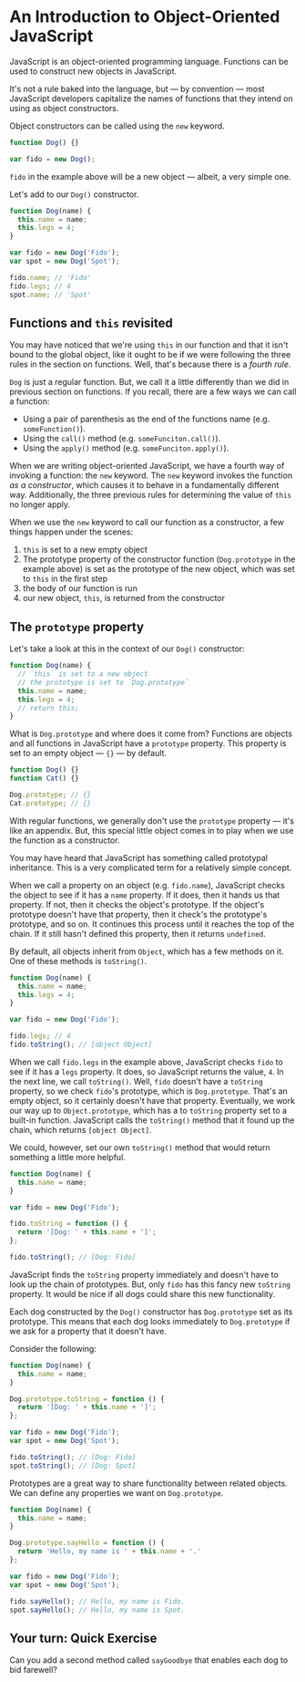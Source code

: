 # An Introduction to Object-Oriented JavaScript

JavaScript is an object-oriented programming language. Functions can be used to construct new objects in JavaScript.

It's not a rule baked into the language, but — by convention — most JavaScript developers capitalize the names of functions that they intend on using as object constructors.

Object constructors can be called using the `new` keyword.

```js
function Dog() {}

var fido = new Dog();
```

`fido` in the example above will be a new object — albeit, a very simple one.

Let's add to our `Dog()` constructor.

```js
function Dog(name) {
  this.name = name;
  this.legs = 4;
}

var fido = new Dog('Fido');
var spot = new Dog('Spot');

fido.name; // 'Fido'
fido.legs; // 4
spot.name; // 'Spot'
```

## Functions and `this` revisited

You may have noticed that we're using `this` in our function and that it isn't bound to the global object, like it ought to be if we were following the three rules in the section on functions. Well, that's because there is a _fourth rule_.

`Dog` is just a regular function. But, we call it a little differently than we did in previous section on functions. If you recall, there are a few ways we can call a function:

* Using a pair of parenthesis as the end of the functions name (e.g. `someFunction()`).
* Using the `call()` method (e.g. `someFunciton.call()`).
* Using the `apply()` method (e.g. `someFunciton.apply()`).

When we are writing object-oriented JavaScript, we have a fourth way of invoking a function: the `new` keyword. The `new` keyword invokes the function _as a constructor_, which causes it to behave in a fundamentally different way. Additionally, the three previous rules for determining the value of `this` no longer apply.

When we use the `new` keyword to call our function as a constructor, a few things happen under the scenes:

1. `this` is set to a new empty object
2. The prototype property of the constructor function (`Dog.prototype` in the example above) is set as the prototype of the new object, which was set to `this` in the first step
3. the body of our function is run
4. our new object, `this`, is returned from the constructor

## The `prototype` property

Let's take a look at this in the context of our `Dog()` constructor:

```js
function Dog(name) {
  // `this` is set to a new object
  // the prototype is set to `Dog.prototype`
  this.name = name;
  this.legs = 4;
  // return this;
}
```

What is `Dog.prototype` and where does it come from? Functions are objects and all functions in JavaScript have a `prototype` property. This property is set to an empty object — `{}` — by default.

```js
function Dog() {}
function Cat() {}

Dog.prototype; // {}
Cat.prototype; // {}
```

With regular functions, we generally don't use the `prototype` property — it's like an appendix. But, this special little object comes in to play when we use the function as a constructor.

You may have heard that JavaScript has something called prototypal inheritance. This is a very complicated term for a relatively simple concept.

When we call a property on an object (e.g. `fido.name`), JavaScript checks the object to see if it has a `name` property. If it does, then it hands us that property. If not, then it checks the object's prototype. If the object's prototype doesn't have that property, then it check's the prototype's prototype, and so on. It continues this process until it reaches the top of the chain. If it still hasn't defined this property, then it returns `undefined`.

By default, all objects inherit from `Object`, which has a few methods on it. One of these methods is `toString()`.

```js
function Dog(name) {
  this.name = name;
  this.legs = 4;
}

var fido = new Dog('Fido');

fido.legs; // 4
fido.toString(); // [object Object]
```

When we call `fido.legs` in the example above, JavaScript checks `fido` to see if it has a `legs` property. It does, so JavaScript returns the value, `4`. In the next line, we call `toString()`. Well, `fido` doesn't have a `toString` property, so we check `fido`'s prototype, which is `Dog.prototype`. That's an empty object, so it certainly doesn't have that property. Eventually, we work our way up to `Object.prototype`, which has a to `toString` property set to a built-in function. JavaScript calls the `toString()` method that it found up the chain, which returns `[object Object]`.

We could, however, set our own `toString()` method that would return something a little more helpful.

```js
function Dog(name) {
  this.name = name;
}

var fido = new Dog('Fido');

fido.toString = function () {
  return '[Dog: ' + this.name + ']';
};

fido.toString(); // [Dog: Fido]
```

JavaScript finds the `toString` property immediately and doesn't have to look up the chain of prototypes. But, only `fido` has this fancy new `toString` property. It would be nice if all dogs could share this new functionality.

Each dog constructed by the `Dog()` constructor has `Dog.prototype` set as its prototype. This means that each dog looks immediately to `Dog.prototype` if we ask for a property that it doesn't have.

Consider the following:

```js
function Dog(name) {
  this.name = name;
}

Dog.prototype.toString = function () {
  return '[Dog: ' + this.name + ']';
};

var fido = new Dog('Fido');
var spot = new Dog('Spot');

fido.toString(); // [Dog: Fido]
spot.toString(); // [Dog: Spot]
```

Prototypes are a great way to share functionality between related objects. We can define any properties we want on `Dog.prototype`.

```js
function Dog(name) {
  this.name = name;
}

Dog.prototype.sayHello = function () {
  return 'Hello, my name is ' + this.name + '.'
};

var fido = new Dog('Fido');
var spot = new Dog('Spot');

fido.sayHello(); // Hello, my name is Fido.
spot.sayHello(); // Hello, my name is Spot.
```

## Your turn: Quick Exercise

Can you add a second method called `sayGoodbye` that enables each dog to bid farewell?
